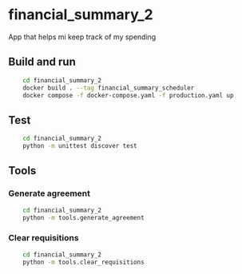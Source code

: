 # financial_summary_2
App that helps mi keep track of my spending

## Build and run
```sh
    cd financial_summary_2
    docker build . --tag financial_summary_scheduler
    docker compose -f docker-compose.yaml -f production.yaml up
```

## Test
``` sh 
    cd financial_summary_2
    python -m unittest discover test
```

## Tools
### Generate agreement
```sh
    cd financial_summary_2
    python -m tools.generate_agreement
```
### Clear requisitions
```sh
    cd financial_summary_2
    python -m tools.clear_requisitions
```